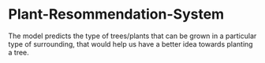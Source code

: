# Plant-Resommendation-System
The model predicts the type of trees/plants that can be grown in a particular type of surrounding, that would help us have a better idea towards planting a tree.
